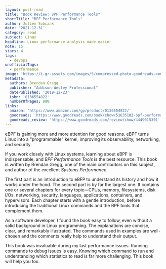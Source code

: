 ```yaml
---
layout: post-read
title: "Book Review: BPF Performance Tools"
shortTitle: "BPF Performance Tools"
author: Julien Sobczak
date: '2021-12-31'
category: read
subject: Linux
headline: Linux performance analysis made easier
note: 15
stars: 4
tags:
  - devops
unofficialTags:
  - performance
image: 'https://i.gr-assets.com/images/S/compressed.photo.goodreads.com/books/1563239967l/51635102._SX318_SY475_.jpg'
metadata:
  authors: Brendan Gregg
  publisher: "Addison-Wesley Professional"
  datePublished: '2019-12-23'
  isbn: '0136554822'
  numberOfPages: 880
links:
  amazon: 'https://www.amazon.com/gp/product/0136554822/'
  goodreads: 'https://www.goodreads.com/book/show/51635102-bpf-performance-tools'
  goodreads_review: 'https://www.goodreads.com/review/show/4449015301'
---
```


eBPF is gaining more and more attention for good reasons. eBPF turns Linux into a "programmable" kernel, improving its observability, networking, and security.

If you work closely with Linux systems, learning about eBPF is indispensable, and _BPF Performance Tools_ is the best resource. This book is written by Brendan Gregg, one of the main contributors on this subject, and author of the excellent _Systems Performance_.

The first part is an introduction to eBFP to understand its history and how it works under the hood. The second part is by far the largest one. It contains one or several chapters for every topic—CPUs, memory, filesystems, disk I/Os, networking, security, languages, applications, containers, and hypervisors. Each chapter starts with a gentle introduction, before introducing the traditional Linux commands and the BPF tools that complement them.

As a software developer, I found the book easy to follow, even without a solid background in Linux programming. The explanations are concise, clear, and remarkably illustrated. The commands used in examples are well-chosen and the comments really help to understand their output.

This book was invaluable during my last performance issues. Running commands to debug issues is easy. Knowing which command to run and understanding which statistics to read is far more challenging. This book will help you too.
